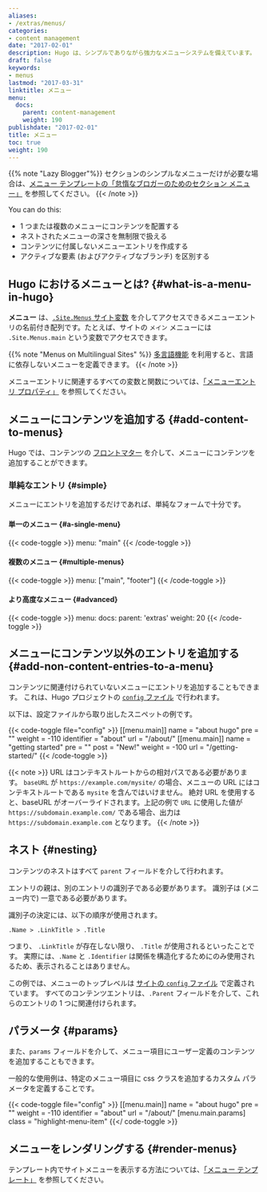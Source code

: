 ```yaml
---
aliases:
- /extras/menus/
categories:
- content management
date: "2017-02-01"
description: Hugo は、シンプルでありながら強力なメニューシステムを備えています。
draft: false
keywords:
- menus
lastmod: "2017-03-31"
linktitle: メニュー
menu:
  docs:
    parent: content-management
    weight: 190
publishdate: "2017-02-01"
title: メニュー
toc: true
weight: 190
---
```


{{% note "Lazy Blogger"%}}
セクションのシンプルなメニューだけが必要な場合は、[メニュー テンプレートの「怠惰なブロガーのためのセクション メニュー」](/templates/menu-templates/#section-menu-for-lazy-bloggers) を参照してください。
{{< /note >}}

You can do this:

* 1 つまたは複数のメニューにコンテンツを配置する
* ネストされたメニューの深さを無制限で扱える
* コンテンツに付属しないメニューエントリを作成する
* アクティブな要素 (およびアクティブなブランチ) を区別する

## Hugo におけるメニューとは? {#what-is-a-menu-in-hugo}

**メニュー** は、[`.Site.Menus` サイト変数][sitevars] を介してアクセスできるメニューエントリの名前付き配列です。たとえば、サイトの `メイン` メニューには `.Site.Menus.main` という変数でアクセスできます。

{{% note "Menus on Multilingual Sites" %}}
[多言語機能](/content-management/multilingual/) を利用すると、言語に依存しないメニューを定義できます。
{{< /note >}}

メニューエントリに関連するすべての変数と関数については、[「メニューエントリ プロパティ」][me-props] を参照してください。

## メニューにコンテンツを追加する {#add-content-to-menus}

Hugo では、コンテンツの [フロントマター](/content-management/front-matter/) を介して、メニューにコンテンツを追加することができます。

### 単純なエントリ {#simple}

メニューにエントリを追加するだけであれば、単純なフォームで十分です。

#### 単一のメニュー {#a-single-menu}

{{< code-toggle >}}
menu: "main"
{{< /code-toggle >}}

#### 複数のメニュー {#multiple-menus}

{{< code-toggle >}}
menu: ["main", "footer"]
{{< /code-toggle >}}

#### より高度なメニュー {#advanced}

{{< code-toggle >}}
menu:
  docs:
    parent: 'extras'
    weight: 20
{{< /code-toggle >}}

## メニューにコンテンツ以外のエントリを追加する {#add-non-content-entries-to-a-menu}

コンテンツに関連付けられていないメニューにエントリを追加することもできます。 これは、Hugo プロジェクトの [`config` ファイル][config] で行われます。

以下は、設定ファイルから取り出したスニペットの例です。

{{< code-toggle file="config" >}}
[[menu.main]]
    name = "about hugo"
    pre = "<i class='fa fa-heart'></i>"
    weight = -110
    identifier = "about"
    url = "/about/"
[[menu.main]]
    name = "getting started"
    pre = "<i class='fa fa-road'></i>"
    post = "<span class='alert'>New!</span>"
    weight = -100
    url = "/getting-started/"
{{< /code-toggle >}}

{{< note >}}
URL はコンテキストルートからの相対パスである必要があります。 `baseURL` が `https://example.com/mysite/` の場合、メニューの URL にはコンテキストルートである `mysite` を含んではいけません。 絶対 URL を使用すると、baseURL がオーバーライドされます。上記の例で `URL` に使用した値が `https://subdomain.example.com/` である場合、出力は `https://subdomain.example.com` となります。
{{< /note >}}

## ネスト {#nesting}

コンテンツのネストはすべて `parent` フィールドを介して行われます。

エントリの親は、別のエントリの識別子である必要があります。 識別子は (メニュー内で) 一意である必要があります。

識別子の決定には、以下の順序が使用されます。

`.Name > .LinkTitle > .Title`

つまり、 `.LinkTitle` が存在しない限り、 `.Title` が使用されるといったことです。 実際には、`.Name` と `.Identifier` は関係を構造化するためにのみ使用されるため、表示されることはありません。

この例では、メニューのトップレベルは [サイトの `config` ファイル][config] で定義されています。 すべてのコンテンツエントリは、`.Parent` フィールドを介して、これらのエントリの 1 つに関連付けられます。

## パラメータ {#params}

また、`params` フィールドを介して、メニュー項目にユーザー定義のコンテンツを追加することもできます。

一般的な使用例は、特定のメニュー項目に css クラスを追加するカスタム パラメータを定義することです。

{{< code-toggle file="config" >}}
[[menu.main]]
    name = "about hugo"
    pre = "<i class='fa fa-heart'></i>"
    weight = -110
    identifier = "about"
    url = "/about/"
    [menu.main.params]
      class = "highlight-menu-item"
{{</ code-toggle >}}

## メニューをレンダリングする {#render-menus}

テンプレート内でサイトメニューを表示する方法については、[「メニュー テンプレート」](/templates/menu-templates/) を参照してください。

[config]: /getting-started/configuration/
[multilingual]: /content-management/multilingual/
[sitevars]: /variables/
[me-props]: /variables/menus/
